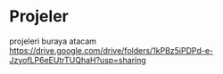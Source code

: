 # Projeler
projeleri buraya atacam
https://drive.google.com/drive/folders/1kPBz5iPDPd-e-JzyofLP6eEUtrTUQhaH?usp=sharing
